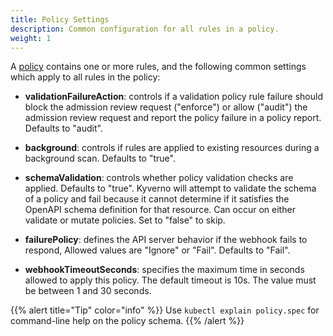 ```yaml
---
title: Policy Settings
description: Common configuration for all rules in a policy.
weight: 1
---
```


A [policy](/docs/kyverno-policies/) contains one or more rules, and the following common settings which apply to all rules in the policy:

* **validationFailureAction**: controls if a validation policy rule failure should block the admission review request ("enforce") or allow ("audit") the admission review request and report the policy failure in a policy report. Defaults to "audit".

* **background**: controls if rules are applied to existing resources during a background scan. Defaults to "true".

* **schemaValidation**: controls whether policy validation checks are applied. Defaults to "true". Kyverno will attempt to validate the schema of a policy and fail because it cannot determine if it satisfies the OpenAPI schema definition for that resource. Can occur on either validate or mutate policies. Set to "false" to skip.

* **failurePolicy**: defines the API server behavior if the webhook fails to respond, Allowed values are "Ignore" or "Fail". Defaults to "Fail".

* **webhookTimeoutSeconds**: specifies the maximum time in seconds allowed to apply this policy. The default timeout is 10s. The value must be between 1 and 30 seconds.

{{% alert title="Tip" color="info" %}}
Use `kubectl explain policy.spec` for command-line help on the policy schema.
{{% /alert %}}

